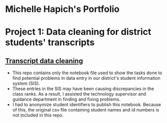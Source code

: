 # Michelle Hapich's Portfolio


# Project 1: Data cleaning for district students' transcripts

## [Transcript data cleaning](https://github.com/mhapich/transcript_cleaning.git)

- This repo contains only the notebook file used to show the tasks done to find potential problems in data entry in our district's student information system (SIS).  
- These entries in the SIS may have been causing discrepancies in the class ranks.  As a result, I assisted the technology supervisor and guidance department in finding and fixing problems.
- I had to anonymize student identifiers to publish this notebook.  Because of this, the original csv file containing student names and id numbers is not included in this repo.


